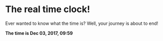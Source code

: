 # The real time clock!

Ever wanted to know what the time is? Well, your journey is about to end!

**The time is Dec 03, 2017, 09:59**